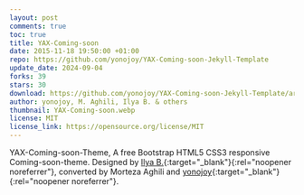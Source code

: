 ```yaml
---
layout: post
comments: true
toc: true
title: YAX-Coming-soon
date: 2015-11-18 19:50:00 +01:00
repo: https://github.com/yonojoy/YAX-Coming-soon-Jekyll-Template
update_date: 2024-09-04
forks: 39
stars: 30
download: https://github.com/yonojoy/YAX-Coming-soon-Jekyll-Template/archive/v0.1-beta.zip
author: yonojoy, M. Aghili, Ilya B. & others
thumbnail: YAX-Coming-soon.webp
license: MIT
license_link: https://opensource.org/license/MIT
---
```


YAX-Coming-soon-Theme, A free Bootstrap HTML5 CSS3 responsive Coming-soon-theme. Designed by [Ilya B.](https://www.behance.net/gallery/18421675/Free-Bootstrap-Psd-Coming-Soon-Template){:target="_blank"}{:rel="noopener noreferrer"}, converted by Morteza Aghili and [yonojoy](https://github.com/yonojoy){:target="_blank"}{:rel="noopener noreferrer"}.
